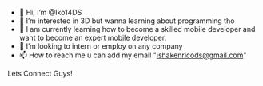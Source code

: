 - 👋 Hi, I’m @Iko14DS
- 👀 I’m interested in 3D but wanna learning about programming tho
- 🌱 I am currently learning how to become a skilled mobile developer and want to become an expert mobile developer.
- 💞️ I’m looking to intern or employ on any company
- 📫 How to reach me u can add my email "ishakenricods@gmail.com"

Lets Connect Guys!

<!---
Iko14DS/Iko14DS is a ✨ special ✨ repository because its `README.md` (this file) appears on your GitHub profile.
You can click the Preview link to take a look at your changes.
--->
